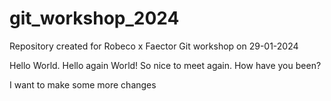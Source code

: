 # git_workshop_2024
Repository created for Robeco x Faector Git workshop on 29-01-2024

Hello World. Hello again World! So nice to meet again. How have you been?

I want to make some more changes